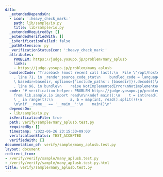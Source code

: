 ```yaml
---
data:
  _extendedDependsOn:
  - icon: ':heavy_check_mark:'
    path: lib/sample/io.py
    title: lib/sample/io.py
  _extendedRequiredBy: []
  _extendedVerifiedWith: []
  _isVerificationFailed: false
  _pathExtension: py
  _verificationStatusIcon: ':heavy_check_mark:'
  attributes:
    PROBLEM: https://judge.yosupo.jp/problem/many_aplusb
    links:
    - https://judge.yosupo.jp/problem/many_aplusb
  bundledCode: "Traceback (most recent call last):\n  File \"/opt/hostedtoolcache/Python/3.10.6/x64/lib/python3.10/site-packages/onlinejudge_verify/documentation/build.py\"\
    , line 71, in _render_source_code_stat\n    bundled_code = language.bundle(stat.path,\
    \ basedir=basedir, options={'include_paths': [basedir]}).decode()\n  File \"/opt/hostedtoolcache/Python/3.10.6/x64/lib/python3.10/site-packages/onlinejudge_verify/languages/python.py\"\
    , line 96, in bundle\n    raise NotImplementedError\nNotImplementedError\n"
  code: "# verification-helper: PROBLEM https://judge.yosupo.jp/problem/many_aplusb\n\
    from lib.sample.io import read\n\n\ndef main():\n    t = int(read())\n    for\
    \ _ in range(t):\n        a, b = map(int, read().split())\n        print(a + b)\n\
    \n\nif __name__ == '__main__':\n    main()\n"
  dependsOn:
  - lib/sample/io.py
  isVerificationFile: true
  path: verify/sample/many_aplusb.test.py
  requiredBy: []
  timestamp: '2022-06-26 23:15:33+09:00'
  verificationStatus: TEST_ACCEPTED
  verifiedWith: []
documentation_of: verify/sample/many_aplusb.test.py
layout: document
redirect_from:
- /verify/verify/sample/many_aplusb.test.py
- /verify/verify/sample/many_aplusb.test.py.html
title: verify/sample/many_aplusb.test.py
---
```

